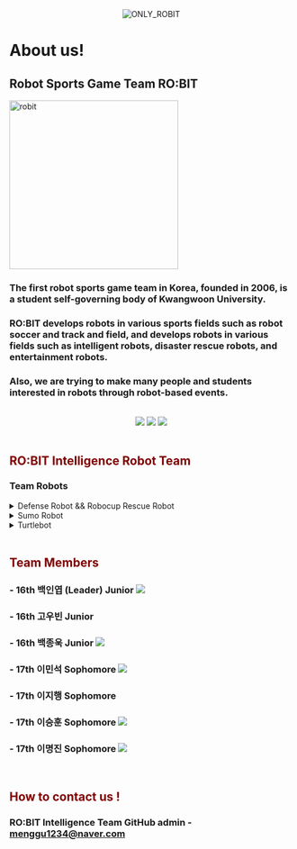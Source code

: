 <div align="center">
  <img src="https://github.com/RO-BIT-Intelligence-Robot-Team/.github/assets/66550892/72231510-433c-4d79-bad0-5860bae5eadc" alt="ONLY_ROBIT" />
</div>

# About us!
## Robot Sports Game Team RO:BIT

<img src="https://github.com/RO-BIT-Intelligence-Robot-Team/.github/assets/66550892/b59dc275-0110-471d-8103-d11daec718af" alt="robit" width="300" height="300">

### The first robot sports game team in Korea, founded in 2006, is a student self-governing body of Kwangwoon University.

### RO:BIT develops robots in various sports fields such as robot soccer and track and field, and develops robots in various fields such as intelligent robots, disaster rescue robots, and entertainment robots.

### Also, we are trying to make many people and students interested in robots through robot-based events.

<br>
<div align="center">
<a href="https://robit.tistory.com/"><img src="https://img.shields.io/badge/Archive-orange?style=flat&logo=tistory&logoColor=white"/></a> <a href="https://www.youtube.com/@ROBIT_KOREA"><img src="https://img.shields.io/badge/Youtube-red?style=flat&logo=youtube&logoColor=white"/></a> <a href="https://www.instagram.com/robit_korea_official/"><img src="https://img.shields.io/badge/Instagram-purple?style=flat&logo=instagram&logoColor=white"/></a>

</div>
<br>

## <span style="color: maroon;">RO:BIT Intelligence Robot Team</span>

### Team Robots

<details>
  <summary> Defense Robot && Robocup Rescue Robot </summary>
    <div align="center">
    </div>
</details>
<details>
  <summary> Sumo Robot </summary>
    <div align="center">
    </div>
</details>
<details>
  <summary> Turtlebot </summary>
    <div align="center">
    </div>
</details>

<br>

## <span style="color: maroon;">Team Members</span>

### - 16th 백인엽 (Leader) Junior <a href="https://github.com/INYUP-BAEK"><img src="https://img.shields.io/badge/GitHub-gray?style=flat&logo=github&logoColor=white"/></a>

### - 16th 고우빈 Junior

### - 16th 백종욱 Junior <a href="https://github.com/baekjongwook"><img src="https://img.shields.io/badge/GitHub-gray?style=flat&logo=github&logoColor=white"/></a>

### - 17th 이민석 Sophomore <a href="https://github.com/minseokle"><img src="https://img.shields.io/badge/GitHub-gray?style=flat&logo=github&logoColor=white"/></a>

### - 17th 이지행 Sophomore

### - 17th 이승훈 Sophomore <a href="https://github.com/Leeseunghun03"><img src="https://img.shields.io/badge/GitHub-gray?style=flat&logo=github&logoColor=white"/></a>

### - 17th 이명진 Sophomore <a href="https://github.com/mjlee111"><img src="https://img.shields.io/badge/GitHub-gray?style=flat&logo=github&logoColor=white"/></a>

<br>

## <span style="color: maroon;">How to contact us !</span>

### RO:BIT Intelligence Team GitHub admin - menggu1234@naver.com
